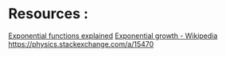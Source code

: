 
# Resources :
[Exponential functions explained](https://www.cuemath.com/calculus/exponential-functions/)
[Exponential growth - Wikipedia](https://en.wikipedia.org/wiki/Exponential_growth)
https://physics.stackexchange.com/a/15470